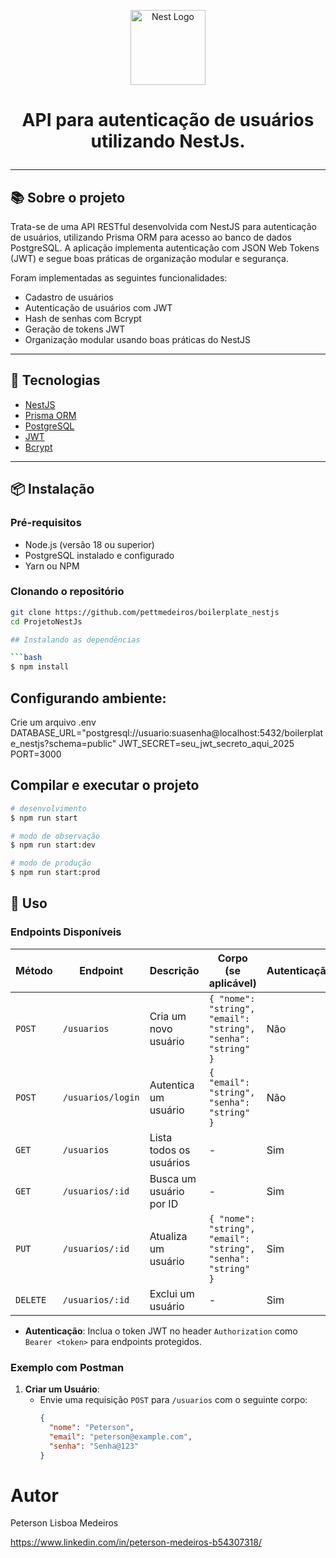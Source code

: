 <p align="center">
  <img src="https://nestjs.com/img/logo-small.svg" width="120" alt="Nest Logo" />
</p>

<h1 align="center"Boilerplate NestJS - API de Gerenciamento de Usuários</h1>

<p align="center">
 API para autenticação de usuários utilizando NestJs. 
</p>

---

## 📚 Sobre o projeto

Trata-se de uma API RESTful desenvolvida com NestJS para autenticação de usuários, utilizando Prisma ORM para acesso ao banco de dados PostgreSQL. A aplicação implementa autenticação com JSON Web Tokens (JWT) e segue boas práticas de organização modular e segurança.

Foram implementadas as seguintes funcionalidades:
- Cadastro de usuários
- Autenticação de usuários com JWT
- Hash de senhas com Bcrypt
- Geração de tokens JWT
- Organização modular usando boas práticas do NestJS

---

## 🚀 Tecnologias

- [NestJS](https://nestjs.com/)
- [Prisma ORM](https://www.prisma.io/)
- [PostgreSQL](https://www.postgresql.org/)
- [JWT](https://jwt.io/)
- [Bcrypt](https://github.com/kelektiv/node.bcrypt.js)

---

## 📦 Instalação

### Pré-requisitos

- Node.js (versão 18 ou superior)
- PostgreSQL instalado e configurado
- Yarn ou NPM

### Clonando o repositório

```bash
git clone https://github.com/pettmedeiros/boilerplate_nestjs
cd ProjetoNestJs

## Instalando as dependências

```bash
$ npm install
```
## Configurando ambiente:
Crie um arquivo .env 
DATABASE_URL="postgresql://usuario:suasenha@localhost:5432/boilerplate_nestjs?schema=public"
JWT_SECRET=seu_jwt_secreto_aqui_2025
PORT=3000

## Compilar e executar o projeto

```bash
# desenvolvimento
$ npm run start

# modo de observação
$ npm run start:dev

# modo de produção
$ npm run start:prod
```
## 📖 Uso

### Endpoints Disponíveis
| Método | Endpoint         | Descrição                  | Corpo (se aplicável)                     | Autenticação |
|--------|------------------|----------------------------|------------------------------------------|--------------|
| `POST` | `/usuarios`      | Cria um novo usuário       | `{ "nome": "string", "email": "string", "senha": "string" }` | Não          |
| `POST` | `/usuarios/login`| Autentica um usuário       | `{ "email": "string", "senha": "string" }` | Não          |
| `GET`  | `/usuarios`      | Lista todos os usuários    | -                                        | Sim          |
| `GET`  | `/usuarios/:id`  | Busca um usuário por ID    | -                                        | Sim          |
| `PUT`  | `/usuarios/:id`  | Atualiza um usuário        | `{ "nome": "string", "email": "string", "senha": "string" }` | Sim          |
| `DELETE` | `/usuarios/:id` | Exclui um usuário         | -                                        | Sim          |

- **Autenticação**: Inclua o token JWT no header `Authorization` como `Bearer <token>` para endpoints protegidos.

### Exemplo com Postman
1. **Criar um Usuário**:
   - Envie uma requisição `POST` para `/usuarios` com o seguinte corpo:
     ```json
     {
       "nome": "Peterson",
       "email": "peterson@example.com",
       "senha": "Senha@123"
     }

 # Autor
   Peterson Lisboa Medeiros

   https://www.linkedin.com/in/peterson-medeiros-b54307318/

